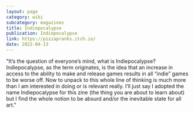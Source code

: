 ```yaml
---
layout: page
category: wiki
subcategory: magazines
title: Indiepocalypse
publication: Indiepocalypse
link: https://pizzapranks.itch.io/
date: 2022-04-13
---
```


"It’s the question of everyone’s mind, what is Indiepocalypse? Indiepocalypse, as the term originates, is the idea that an increase in access to the ability to make and release games results in all “indie” games to be worse off. Now to unpack to this whole line of thinking is much more than I am interested in doing or is relevant really. I’ll just say I adopted the name Indiepocalypse for this zine (the thing you are about to learn about) but I find the whole notion to be absurd and/or the inevitable state for all art."
